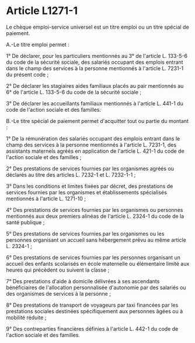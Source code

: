 # Article L1271-1

 

Le chèque emploi-service universel est un titre emploi ou un titre spécial de paiement. 

A.-Le titre emploi permet : 

1° De déclarer, pour les particuliers mentionnés au 3° de l'article L. 133-5-6 du code de la sécurité sociale, des salariés occupant des emplois entrant dans le champ des services à la personne mentionnés à l'article L. 7231-1 du présent code ; 

2° De déclarer les stagiaires aides familiaux placés au pair mentionnés au 6° de l'article L. 133-5-6 du code de la sécurité sociale ;

3° De déclarer les accueillants familiaux mentionnés à l'article L. 441-1 du code de l'action sociale et des familles. 

B.-Le titre spécial de paiement permet d'acquitter tout ou partie du montant : 

1° De la rémunération des salariés occupant des emplois entrant dans le champ des services à la personne mentionnés à l'article L. 7231-1, des assistants maternels agréés en application de l'article L. 421-1 du code de l'action sociale et des familles ; 

2° Des prestations de services fournies par les organismes agréés ou déclarés au titre des articles L. 7232-1 et L. 7232-1-1 ; 

3° Dans les conditions et limites fixées par décret, des prestations de services fournies par les organismes et établissements spécialisés mentionnés à l'article L. 1271-10 ; 

4° Des prestations de services fournies par les organismes ou personnes mentionnés aux deux premiers alinéas de l'article L. 2324-1 du code de la santé publique ; 

5° Des prestations de services fournies par les organismes ou les personnes organisant un accueil sans hébergement prévu au même article L. 2324-1 ; 

6° Des prestations de services fournies par les personnes organisant un accueil des enfants scolarisés en école maternelle ou élémentaire limité aux heures qui précèdent ou suivent la classe ; 

7° Des prestations d'aide à domicile délivrées à ses ascendants bénéficiaires de l'allocation personnalisée d'autonomie par des salariés ou des organismes de services à la personne ; 

8° Des prestations de transport de voyageurs par taxi financées par les prestations sociales destinées spécifiquement aux personnes âgées ou à mobilité réduite ;

9° Des contreparties financières définies à l'article L. 442-1 du code de l'action sociale et des familles.
